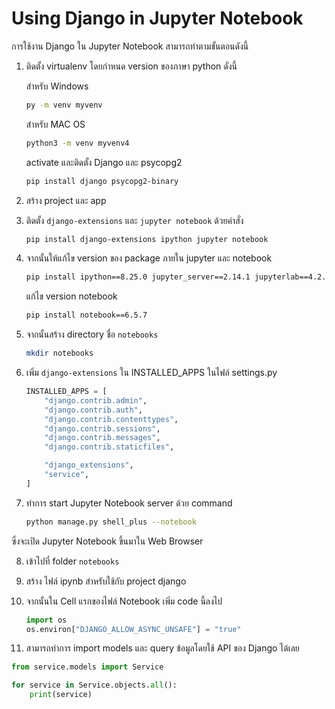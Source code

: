 # Using Django in Jupyter Notebook

การใช้งาน Django ใน Jupyter Notebook สามารถทำตามขั้นตอนดังนี้

1. ติดตั้ง virtualenv โดยกำหนด version ของภาษา python ดั่งนี้

   สำหรับ Windows
    ```sh
    py -m venv myvenv
    ```

   สำหรับ MAC OS
    ```sh
    python3 -m venv myvenv4
    ```

   activate และติดตั้ง Django และ psycopg2
    ```sh
    pip install django psycopg2-binary
    ```

2. สร้าง project และ app

3. ติดตั้ง `django-extensions` และ `jupyter notebook` ด้วยคำสั่ง

    ```sh
    pip install django-extensions ipython jupyter notebook   
    ```

4. จากนั้นให้แก้ไข version ของ package ภายใน jupyter และ notebook

    ```sh
    pip install ipython==8.25.0 jupyter_server==2.14.1 jupyterlab==4.2.2 jupyterlab_server==2.27.2
    ```

   แก้ไข version notebook
    ```sh
    pip install notebook==6.5.7
    ```

5. จากนั้นสร้าง directory ชื่อ `notebooks`

    ```sh
    mkdir notebooks
    ```

6. เพิ่ม `django-extensions` ใน INSTALLED_APPS ในไฟล์ settings.py

    ```python
    INSTALLED_APPS = [
        "django.contrib.admin",
        "django.contrib.auth",
        "django.contrib.contenttypes",
        "django.contrib.sessions",
        "django.contrib.messages",
        "django.contrib.staticfiles",

        "django_extensions",
        "service",
    ]
    ```

7. ทำการ start Jupyter Notebook server ด้วย command

    ```sh
    python manage.py shell_plus --notebook
    ```

ซึ่งจะเปิด Jupyter Notebook ขึ้นมาใน Web Browser

8. เข้าไปที่ folder `notebooks`

9. สร้าง ไฟล์ ipynb สำหรับใช้กับ project django

10. จากนั้นใน Cell แรกของไฟล์ Notebook เพิ่ม code นี้ลงไป

    ```python
    import os
    os.environ["DJANGO_ALLOW_ASYNC_UNSAFE"] = "true"
    ```

11. สามารถทำการ import models และ query ข้อมูลโดยใช้ API ของ Django ได้เลย

```python
from service.models import Service

for service in Service.objects.all():
    print(service)
```
